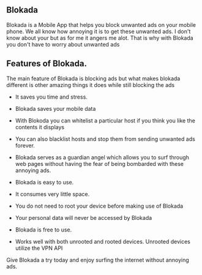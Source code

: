 ## Blokada

Blokada is a Mobile App that helps you block unwanted ads on your mobile phone.  We all know how annoying it is to get these unwanted ads. I don't know about your but as for me it angers me alot.  That is why with Blokada you don't have to worry about unwanted ads


## Features of Blokada.  


The main feature of Blokada is blocking ads but what makes blokada different is other amazing things it does while still blocking the ads


* It saves you time and stress. 

* Blokada saves your mobile data 

* With Blokoda you can whitelist a particular host if you think you like the contents it displays

* You can also blacklist hosts and stop them from sending unwanted ads forever. 

* Blokada serves as a guardian angel which allows you to surf through web pages without having the fear of being bombarded with these annoying ads. 

* Blokada is easy to use. 

* It consumes very little space. 

* You do not need to root your device before making use of Blokada

* Your personal data will never be accessed by Blokada

* Blokada is free to use. 

* Works well with both unrooted and rooted devices. Unrooted devices utilize the VPN API

Give Blokada a try today and enjoy surfing the internet without annoying ads.





